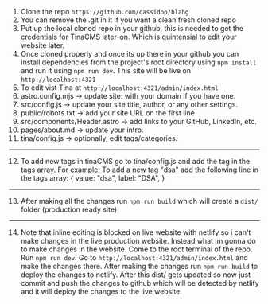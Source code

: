 1. Clone the repo `https://github.com/cassidoo/blahg`
2. You can remove the .git in it if you want a clean fresh cloned repo
3. Put up the local cloned repo in your github, this is needed to get the credentials for TinaCMS later-on. Which is quintensial to edit your website later.
4. Once cloned properly and once its up there in your github you can install dependencies from the project's root directory using `npm install` and run it using `npm run dev`. This site will be live on `http://localhost:4321`
5. To edit vist Tina at `http://localhost:4321/admin/index.html`
6. astro.config.mjs → update site: with your domain if you have one.
7. src/config.js → update your site title, author, or any other settings.
8. public/robots.txt → add your site URL on the first line.
9. src/components/Header.astro → add links to your GitHub, LinkedIn, etc.
10. pages/about.md → update your intro.
11. tina/config.js → optionally, edit tags/categories.

---

12. To add new tags in tinaCMS go to tina/config.js and add the tag in the tags array.
For example:
To add a new tag "dsa" add the following line in the tags array:
{
	value: "dsa",
	label: "DSA",
}

---

13. After making all the changes run `npm run build` which will create a `dist/` folder (production ready site)

---

14. Note that inline editing is blocked on live website with netlify so i can't make changes in the live production website. Instead what im gonna do to make changes in the website. Come to the root terminal of the repo. Run `npm run dev`. Go to `http://localhost:4321/admin/index.html` and make the changes there. After making the changes run `npm run build` to deploy the changes to netlify. After this dist/ gets updated so now just commit and push the changes to github which will be detected by netlify and it will deploy the changes to the live website.